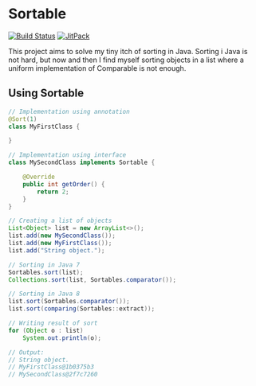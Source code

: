 # Sortable

[![Build Status](https://travis-ci.org/klakegg/sortable.svg?branch=master)](https://travis-ci.org/klakegg/sortable)
[![JitPack](https://jitpack.io/v/klakegg/sortable.svg)](https://jitpack.io/#klakegg/sortable)

This project aims to solve my tiny itch of sorting in Java. Sorting i Java is not hard, but now and then I find myself sorting objects in a list where a uniform implementation of Comparable is not enough.


## Using Sortable

```java
// Implementation using annotation
@Sort(1)
class MyFirstClass {

}

// Implementation using interface
class MySecondClass implements Sortable {

    @Override
    public int getOrder() {
        return 2;
    }
}

// Creating a list of objects
List<Object> list = new ArrayList<>();
list.add(new MySecondClass());
list.add(new MyFirstClass());
list.add("String object.");

// Sorting in Java 7
Sortables.sort(list);
Collections.sort(list, Sortables.comparator());

// Sorting in Java 8
list.sort(Sortables.comparator());
list.sort(comparing(Sortables::extract));

// Writing result of sort
for (Object o : list)
    System.out.println(o);

// Output:
// String object.
// MyFirstClass@1b0375b3
// MySecondClass@2f7c7260
```
